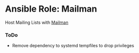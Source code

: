 # Ansible Role: Mailman

Host Mailing Lists with [Mailman](https://www.gnu.org/software/mailman/)

### ToDo
- Remove dependency to systemd tempfiles to drop privileges
